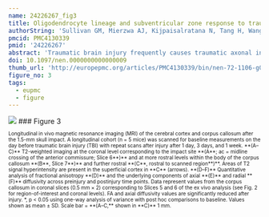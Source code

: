 ```yaml
---
name: 24226267_fig3
title: Oligodendrocyte lineage and subventricular zone response to traumatic axonal injury in the corpus callosum.
authorString: 'Sullivan GM, Mierzwa AJ, Kijpaisalratana N, Tang H, Wang Y, Song SK, Selwyn R, Armstrong RC.'
pmcid: PMC4130339
pmid: '24226267'
abstract: 'Traumatic brain injury frequently causes traumatic axonal injury (TAI) in white matter tracts. Experimental TAI in the corpus callosum of adult mice was used to examine the effects on oligodendrocyte lineage cells and myelin in conjunction with neuroimaging. The injury targeted the corpus callosum over the subventricular zone, a source of neural stem/progenitor cells. Traumatic axonal injury was produced in the rostral body of the corpus callosum by impact onto the skull at the bregma. During the first week after injury, magnetic resonance diffusion tensor imaging showed that axial diffusivity decreased in the corpus callosum and that corresponding regions exhibited significant axon damage accompanied by hypertrophic microglia and reactive astrocytes. Oligodendrocyte progenitor proliferation increased in the subventricular zone and corpus callosum. Oligodendrocytes in the corpus callosum shifted toward upregulation of myelin gene transcription. Plp/CreER(T):R26IAP reporter mice showed normal reporter labeling of myelin sheaths 0 to 2 days after injury but labeling was increased between 2 and 7 days after injury. Electron microscopy revealed axon degeneration, demyelination, and redundant myelin figures. These findings expand the cell types and responses to white matter injuries that inform diffusion tensor imaging evaluation and identify pivotal white matter changes after TAI that may affect axon vulnerability vs. recovery after brain injury.'
doi: 10.1097/nen.0000000000000009
thumb_url: 'http://europepmc.org/articles/PMC4130339/bin/nen-72-1106-g003.gif'
figure_no: 3
tags:
  - eupmc
  - figure
---
```

<img src='http://europepmc.org/articles/PMC4130339/bin/nen-72-1106-g003.jpg' style='max-height: 300px'>
### Figure 3
<p style='font-size: 10px;'>Longitudinal in vivo magnetic resonance imaging (MRI) of the cerebral cortex and corpus callosum after the 1.5-mm skull impact. A longitudinal cohort (n = 5 mice) was scanned for baseline measurements on the day before traumatic brain injury (TBI) with repeat scans after injury after 1 day, 3 days, and 1 week. **(A–C)** T2-weighted imaging at the coronal level corresponding to the impact site **(A**; ac = midline crossing of the anterior commissure; Slice 6**)** and at more rostral levels within the body of the corpus callosum **(B**, Slice 7**)** and further rostral **(C**, rostral to scanned region**)**. Areas of T2 signal hyperintensity are present in the superficial cortex in **C** (arrows). **(D–F)** Quantitative analysis of fractional anisotropy **(D)** and the underlying components of axial **(E)** and radial **(F)** diffusivity across preinjury and postinjury time points. Data represent values from the corpus callosum in coronal slices (0.5 mm × 2) corresponding to Slices 5 and 6 of the ex vivo analysis (see <xref ref-type="fig" rid="F2">Fig. 2</xref> for region-of-interest and coronal levels). FA and axial diffusivity values are significantly reduced after injury. *, p &lt; 0.05 using one-way analysis of variance with post hoc comparisons to baseline. Values shown as mean ± SD. Scale bar = **(A–C,** shown in **C)** 1 mm.</p>